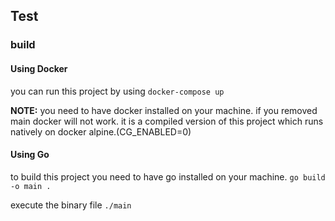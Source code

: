 ## Test

### build

#### Using Docker

you can run this project by using `docker-compose up`

<b>NOTE:</b> you need to have docker installed on your machine.
if you removed main docker will not work. it is a compiled version of this project which runs natively on docker alpine.(CG_ENABLED=0)

#### Using Go

to build this project you need to have go installed on your machine.
`go build -o main .`

execute the binary file `./main`

